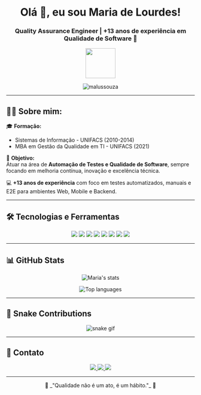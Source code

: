 <h1 align="center">Olá 👋, eu sou Maria de Lourdes!</h1>
<h3 align="center">Quality Assurance Engineer | +13 anos de experiência em Qualidade de Software 🚀</h3>

<p align="center">
  <img src="https://media.giphy.com/media/hvRJCLFzcasrR4ia7z/giphy.gif" width="80"/>
</p>

<p align="center">
  <img src="https://komarev.com/ghpvc/?username=malussouza&label=Profile%20views&color=0e75b6&style=flat" alt="malussouza" />
</p>

---

## 👩‍💻 Sobre mim:

🎓 **Formação:**
- Sistemas de Informação - UNIFACS (2010-2014)
- MBA em Gestão da Qualidade em TI - UNIFACS (2021)

🎯 **Objetivo:**  
Atuar na área de **Automação de Testes e Qualidade de Software**, sempre focando em melhoria contínua, inovação e excelência técnica.

💻 **+13 anos de experiência** com foco em testes automatizados, manuais e E2E para ambientes Web, Mobile e Backend.

---

## 🛠️ Tecnologias e Ferramentas  

<p align="center">
  <img src="https://img.shields.io/badge/C%23-239120?style=for-the-badge&logo=c-sharp&logoColor=white"/>
  <img src="https://img.shields.io/badge/Java-ED8B00?style=for-the-badge&logo=java&logoColor=white"/>
  <img src="https://img.shields.io/badge/JavaScript-F7DF1E?style=for-the-badge&logo=javascript&logoColor=black"/>
  <img src="https://img.shields.io/badge/Postman-FF6C37?style=for-the-badge&logo=postman&logoColor=white"/>
  <img src="https://img.shields.io/badge/JMeter-D22128?style=for-the-badge&logo=apachejmeter&logoColor=white"/>
  <img src="https://img.shields.io/badge/Robot%20Framework-41BDF5?style=for-the-badge&logo=python&logoColor=white"/>
  <img src="https://img.shields.io/badge/Azure-0078D4?style=for-the-badge&logo=microsoftazure&logoColor=white"/>
  <img src="https://img.shields.io/badge/AWS-232F3E?style=for-the-badge&logo=amazonaws&logoColor=white"/>
</p>

---

## 📊 GitHub Stats

<p align="center">
  <img src="https://github-readme-stats.vercel.app/api?username=malussouza&show_icons=true&theme=radical" alt="Maria's stats"/>
</p>

<p align="center">
  <img src="https://github-readme-stats.vercel.app/api/top-langs/?username=malussouza&layout=compact&theme=radical" alt="Top languages"/>
</p>

---

## 🐍 Snake Contributions

<p align="center">
  <img src="https://github.com/malussouza/malussouza/blob/output/github-contribution-grid-snake.svg" alt="snake gif" />
</p>

---

## 📱 Contato

<p align="center">
  <a href="https://www.linkedin.com/in/malussouza" target="_blank">
    <img src="https://img.shields.io/badge/-LinkedIn-%230077B5?style=for-the-badge&logo=linkedin&logoColor=white"/>
  </a>
  <a href="mailto:malussouza.qa@gmail.com" target="_blank">
    <img src="https://img.shields.io/badge/-Gmail-D14836?style=for-the-badge&logo=gmail&logoColor=white"/>
  </a>
  <a href="https://github.com/malussouza" target="_blank">
    <img src="https://img.shields.io/badge/-GitHub-000?style=for-the-badge&logo=github&logoColor=white"/>
  </a>
</p>

---

<p align="center">
  🚀 _"Qualidade não é um ato, é um hábito."_ 💪
</p>

